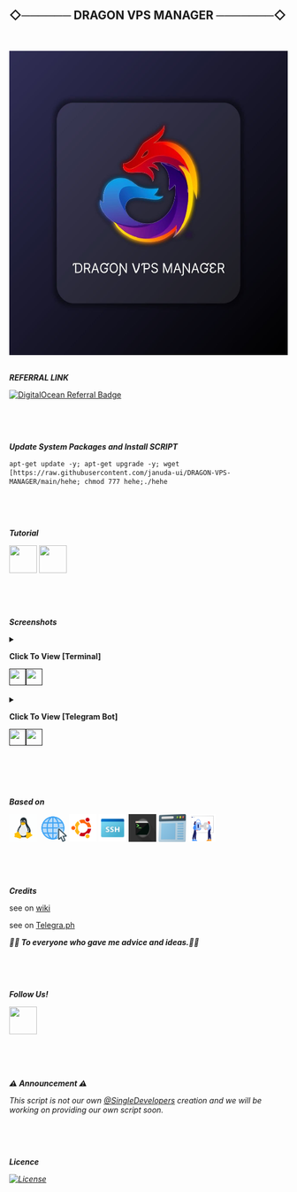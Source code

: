 ## ◇────── DRAGON VPS MANAGER ───────◇

ㅤ
<p align="left">
  <a href="" rel="noopener">
 <img width=550px height=550px src="https://github.com/januda-ui/januda-ui/blob/main/icons/photo_2021-12-01_07-36-12.jpg?raw=true?raw=true" alt="logo"></a>
</p>

##
___REFERRAL LINK___

[![DigitalOcean Referral Badge](https://web-platforms.sfo2.cdn.digitaloceanspaces.com/WWW/Badge%201.svg)](https://www.digitalocean.com/?refcode=0c8d9b763684&utm_campaign=Referral_Invite&utm_medium=Referral_Program&utm_source=badge)

## ㅤ

___Update System Packages and Install SCRIPT___

```
apt-get update -y; apt-get upgrade -y; wget [https://raw.githubusercontent.com/januda-ui/DRAGON-VPS-MANAGER/main/hehe; chmod 777 hehe;./hehe

```

## ㅤ

___Tutorial___

<P>
<div class="div1">
<span><a href="https://player.vimeo.com/video/652289751"><img src="https://user-images.githubusercontent.com/83800532/144345002-c3ec5251-f723-4a81-bcaa-ad4579562218.png" alt=""width="50"height="50"/></a></span>
<span><a href="https://t.me/dragon_vps_manager/18"><img src="https://user-images.githubusercontent.com/83800532/143560346-101a5bbb-53c6-4d1d-90c9-364c3355a6b7.png" alt=""width="50"height="50"/></a></span>
</div>
</P>
  

## ㅤ

___Screenshots___

<details>
  <summary><p><b>Click To View [Terminal] </b><div class="div0"> <span><a href=""><img src="https://user-images.githubusercontent.com/83800532/143572065-ca450924-e72b-4041-ab31-3798618973f4.png" alt=""width="30"height="30"/><span><a href=""><img src="https://user-images.githubusercontent.com/83800532/144479843-ab04c6b5-9514-4863-b714-a1b391f42b27.png" alt=""width="30"height="30"/></a></span></p></summary></div>
<br/>

<p><span><img src="https://github.com/januda-ui/januda-ui/blob/main/icons/dragon_ss_1.png" alt=""/></span></p>
<p><span><img src="https://github.com/januda-ui/januda-ui/blob/main/icons/dragon_ss2.png" alt=""/></span></p>
<p><span><img src="https://github.com/januda-ui/januda-ui/blob/main/icons/dragon_ss_3.png" alt=""/></span></p>
<p><span><img src="https://github.com/januda-ui/januda-ui/blob/main/icons/dragon_ss_4.png" alt=""/></span></p>
<p><span><img src="https://github.com/januda-ui/januda-ui/blob/main/icons/dragon_vps_5.png" alt=""/></span></p>
<p><span><img src="https://github.com/januda-ui/januda-ui/blob/main/icons/dragon_ss_6.png" alt=""/></span></p>
</details>


<details>
  <summary><p><b>Click To View [Telegram Bot]</b><div class="div0"> <span><a href=""><img src="https://user-images.githubusercontent.com/83800532/143572065-ca450924-e72b-4041-ab31-3798618973f4.png" alt=""width="30"height="30"/><span><a href=""><img src="https://user-images.githubusercontent.com/83800532/143560346-101a5bbb-53c6-4d1d-90c9-364c3355a6b7.png" alt=""width="30"height="30"/></a></span></p></summary></div>
<br/>

<p><span><img src="https://github.com/januda-ui/januda-ui/blob/main/icons/ss4.png" alt=""/></span></p>
<p><span><img src="https://github.com/januda-ui/januda-ui/blob/main/icons/ss3.png" alt=""/></span></p>
<p><span><img src="https://github.com/januda-ui/januda-ui/blob/main/icons/ss1.png" alt=""/></span></p>
<p><span><img src="https://github.com/januda-ui/januda-ui/blob/main/icons/ss2.png" alt=""/></span></p>
<p><span><img src="https://github.com/januda-ui/januda-ui/blob/main/icons/Screenshot%20(41).png" alt=""/></span></p>
</details>


## ㅤ

___Based on___

 <p>    
<div class="div1">
  <span><a href=""><img src="https://github.com/januda-ui/januda-ui/blob/main/icons/icons8-linux.gif?raw=true" alt=""width="50"height="50"/></a></span>
  <span><a href=""><img src="https://github.com/januda-ui/januda-ui/blob/main/icons/icons8-internet.gif?raw=true" alt=""width="50"height="50"/></a></span>
  <span><a href=""><img src="https://github.com/januda-ui/januda-ui/blob/main/icons/ubuntu.gif?raw=true" alt=""width="50"height="50"/></a></span>
  <span><a href=""><img src="https://github.com/januda-ui/januda-ui/blob/main/icons/icons8-ssh-48.png?raw=true" alt=""width="50"height="50"/></a></span>
  <span><a href=""><img src="https://github.com/januda-ui/januda-ui/blob/main/icons/terminal2.gif?raw=true" alt=""width="50"height="50"/></a></span>
  <span><a href="https://github.com/NT-GIT-HUB/VPS-MANAGER-1.0"><img src="https://github.com/januda-ui/januda-ui/blob/main/icons/business-3d-browser-1.png?raw=true" alt=""width="50"height="50"/></a></span>
  <span><a href=""><img src="https://github.com/januda-ui/januda-ui/blob/main/icons/clip-internet-security.png?raw=true" alt=""width="50"height="50"/></a></span>
</div>
 </p>
 
 ## ㅤ
 
___Credits___

<p>see on <a href="https://github.com/januda-ui/DRAGON-VPS-MANAGER/wiki/Credits" target="_blank" rel="noopener">wiki</a></p>
<p>see on <a href="https://telegra.ph/DRAGON-VPS-MANAGER-11-30" target="_blank" rel="noopener">Telegra.ph</a>&nbsp;</p>
  <P><b><i> 💐💐 To everyone who gave me advice and ideas.💐💐 </i></b></p>

## ㅤ

___Follow Us!___

 <p>    
<div class="div2">
 <span><a href="https://t.me/s/dragon_vps_manager"><img src="https://user-images.githubusercontent.com/83800532/143560346-101a5bbb-53c6-4d1d-90c9-364c3355a6b7.png" alt=""width="50"height="50"/></a></span>
 </div>
 </p>
 
## ㅤ
 
___⚠️ Announcement ⚠️___

<p><i>This script is not our own <a href="https://t.me/s/singledevelopers/">@SingleDevelopers</a> creation and we will be working on providing our own script soon.<i></p>

 
##  ㅤ

___Licence___

[![License](https://www.gnu.org/graphics/gplv3-127x51.png)](LICENSE)

